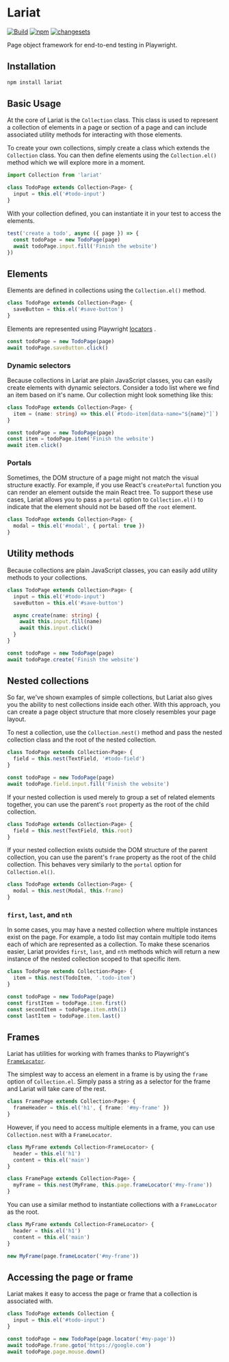 # Lariat

[![Build](https://github.com/Widen/lariat/actions/workflows/build.yml/badge.svg)](https://github.com/Widen/lariat/actions/workflows/build.yml)
[![npm](https://img.shields.io/npm/v/lariat)](https://www.npmjs.com/package/lariat)
[![changesets](https://img.shields.io/badge/maintained%20with-changesets-blue)](https://github.com/atlassian/changesets)

Page object framework for end-to-end testing in Playwright.

## Installation

```sh
npm install lariat
```

## Basic Usage

At the core of Lariat is the `Collection` class. This class is used to represent
a collection of elements in a page or section of a page and can include
associated utility methods for interacting with those elements.

To create your own collections, simply create a class which extends the
`Collection` class. You can then define elements using the `Collection.el()`
method which we will explore more in a moment.

```ts
import Collection from 'lariat'

class TodoPage extends Collection<Page> {
  input = this.el('#todo-input')
}
```

With your collection defined, you can instantiate it in your test to access the
elements.

```ts
test('create a todo', async ({ page }) => {
  const todoPage = new TodoPage(page)
  await todoPage.input.fill('Finish the website')
})
```

## Elements

Elements are defined in collections using the `Collection.el()` method.

```ts
class TodoPage extends Collection<Page> {
  saveButton = this.el('#save-button')
}
```

Elements are represented using Playwright
[locators](https://playwright.dev/docs/api/class-locator) .

```ts
const todoPage = new TodoPage(page)
await todoPage.saveButton.click()
```

### Dynamic selectors

Because collections in Lariat are plain JavaScript classes, you can easily
create elements with dynamic selectors. Consider a todo list where we find an
item based on it's name. Our collection might look something like this:

```ts
class TodoPage extends Collection<Page> {
  item = (name: string) => this.el(`#todo-item[data-name="${name}"]`)
}

const todoPage = new TodoPage(page)
const item = todoPage.item('Finish the website')
await item.click()
```

### Portals

Sometimes, the DOM structure of a page might not match the visual structure
exactly. For example, if you use React's `createPortal` function you can render
an element outside the main React tree. To support these use cases, Lariat
allows you to pass a `portal` option to `Collection.el()` to indicate that the
element should not be based off the `root` element.

```ts
class TodoPage extends Collection<Page> {
  modal = this.el('#modal', { portal: true })
}
```

## Utility methods

Because collections are plain JavaScript classes, you can easily add utility
methods to your collections.

```ts
class TodoPage extends Collection<Page> {
  input = this.el('#todo-input')
  saveButton = this.el('#save-button')

  async create(name: string) {
    await this.input.fill(name)
    await this.input.click()
  }
}

const todoPage = new TodoPage(page)
await todoPage.create('Finish the website')
```

## Nested collections

So far, we've shown examples of simple collections, but Lariat also gives you
the ability to nest collections inside each other. With this approach, you can
create a page object structure that more closely resembles your page layout.

To nest a collection, use the `Collection.nest()` method and pass the nested
collection class and the root of the nested collection.

```ts
class TodoPage extends Collection<Page> {
  field = this.nest(TextField, '#todo-field')
}

const todoPage = new TodoPage(page)
await todoPage.field.input.fill('Finish the website')
```

If your nested collection is used merely to group a set of related elements
together, you can use the parent's `root` property as the root of the child
collection.

```ts
class TodoPage extends Collection<Page> {
  field = this.nest(TextField, this.root)
}
```

If your nested collection exists outside the DOM structure of the parent
collection, you can use the parent's `frame` property as the root of the child
collection. This behaves very similarly to the `portal` option for
`Collection.el()`.

```ts
class TodoPage extends Collection<Page> {
  modal = this.nest(Modal, this.frame)
}
```

### `first`, `last`, and `nth`

In some cases, you may have a nested collection where multiple instances exist
on the page. For example, a todo list may contain multiple todo items each of
which are represented as a collection. To make these scenarios easier, Lariat
provides `first`, `last`, and `nth` methods which will return a new instance of
the nested collection scoped to that specific item.

```ts
class TodoPage extends Collection<Page> {
  item = this.nest(TodoItem, '.todo-item')
}

const todoPage = new TodoPage(page)
const firstItem = todoPage.item.first()
const secondItem = todoPage.item.nth(1)
const lastItem = todoPage.item.last()
```

## Frames

Lariat has utilities for working with frames thanks to Playwright's
[`FrameLocator`](https://playwright.dev/docs/api/class-framelocator).

The simplest way to access an element in a frame is by using the `frame` option
of `Collection.el`. Simply pass a string as a selector for the frame and Lariat
will take care of the rest.

```ts
class FramePage extends Collection<Page> {
  frameHeader = this.el('h1', { frame: '#my-frame' })
}
```

However, if you need to access multiple elements in a frame, you can use
`Collection.nest` with a `FrameLocator`.

```ts
class MyFrame extends Collection<FrameLocator> {
  header = this.el('h1')
  content = this.el('main')
}

class FramePage extends Collection<Page> {
  myFrame = this.nest(MyFrame, this.page.frameLocator('#my-frame'))
}
```

You can use a similar method to instantiate collections with a `FrameLocator` as
the root.

```ts
class MyFrame extends Collection<FrameLocator> {
  header = this.el('h1')
  content = this.el('main')
}

new MyFrame(page.frameLocator('#my-frame'))
```

## Accessing the page or frame

Lariat makes it easy to access the page or frame that a collection is associated
with.

```ts
class TodoPage extends Collection {
  input = this.el('#todo-input')
}

const todoPage = new TodoPage(page.locator('#my-page'))
await todoPage.frame.goto('https://google.com')
await todoPage.page.mouse.down()
```
